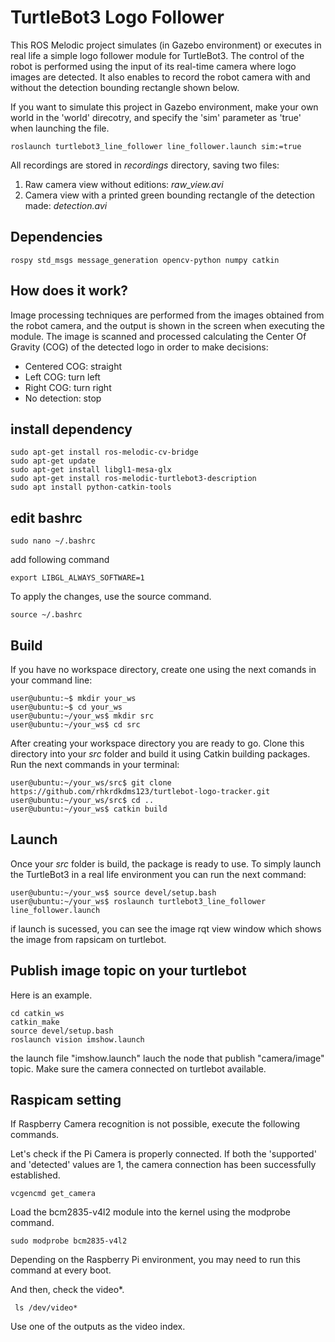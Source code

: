 # TurtleBot3 Logo Follower

This ROS Melodic project simulates (in Gazebo environment) or executes in real life a simple logo follower module for TurtleBot3. The control of the robot is performed using the input of its real-time camera where logo images are detected. It also enables to record the robot camera with and without the detection bounding rectangle shown below.


If you want to simulate this project in Gazebo environment, make your own world in the 'world' direcotry, and specify the 'sim' parameter as 'true' when launching the file.
```
roslaunch turtlebot3_line_follower line_follower.launch sim:=true
```

All recordings are stored in _recordings_ directory, saving two files:
1. Raw camera view without editions: _raw_view.avi_
2. Camera view with a printed green bounding rectangle of the detection made: _detection.avi_

## Dependencies

`
rospy
std_msgs
message_generation
opencv-python
numpy
catkin
`

## How does it work?

Image processing techniques are performed from the images obtained from the robot camera, and the output is shown in the screen when executing the module. The image is scanned and processed calculating the Center Of Gravity (COG) of the detected logo in order to make decisions:
* Centered COG: straight
* Left COG: turn left
* Right COG: turn right
* No detection: stop

## install dependency
```
sudo apt-get install ros-melodic-cv-bridge
sudo apt-get update
sudo apt-get install libgl1-mesa-glx
sudo apt-get install ros-melodic-turtlebot3-description
sudo apt install python-catkin-tools
```

## edit bashrc
```
sudo nano ~/.bashrc
```

add following command
```
export LIBGL_ALWAYS_SOFTWARE=1
```

To apply the changes, use the source command.
```
source ~/.bashrc
```

## Build

If you have no workspace directory, create one using the next comands in your command line:

```console
user@ubuntu:~$ mkdir your_ws
user@ubuntu:~$ cd your_ws
user@ubuntu:~/your_ws$ mkdir src
user@ubuntu:~/your_ws$ cd src
```

After creating your workspace directory you are ready to go. Clone this directory into your _src_ folder and build it using Catkin building packages. Run the next commands in your terminal:

```console
user@ubuntu:~/your_ws/src$ git clone https://github.com/rhkrdkdms123/turtlebot-logo-tracker.git
user@ubuntu:~/your_ws/src$ cd ..
user@ubuntu:~/your_ws$ catkin build
```

## Launch

Once your _src_ folder is build, the package is ready to use. To simply launch the TurtleBot3 in a real life environment you can run the next command:

```console
user@ubuntu:~/your_ws$ source devel/setup.bash
user@ubuntu:~/your_ws$ roslaunch turtlebot3_line_follower line_follower.launch
```
if launch is sucessed, you can see the image rqt view window which shows the image from rapsicam on turtlebot.

## Publish image topic on your turtlebot
Here is an example.
```
cd catkin_ws
catkin_make
source devel/setup.bash
roslaunch vision imshow.launch
```
the launch file "imshow.launch" lauch the node that publish "camera/image" topic.
Make sure the camera connected on turtlebot available.

## Raspicam setting
If Raspberry Camera recognition is not possible, execute the following commands.

Let's check if the Pi Camera is properly connected. If both the 'supported' and 'detected' values are 1, the camera connection has been successfully established.
```
vcgencmd get_camera
```

Load the bcm2835-v4l2 module into the kernel using the modprobe command.
```
sudo modprobe bcm2835-v4l2
```
Depending on the Raspberry Pi environment, you may need to run this command at every boot.

And then, check the video*.
```
 ls /dev/video*
```
Use one of the outputs as the video index.

